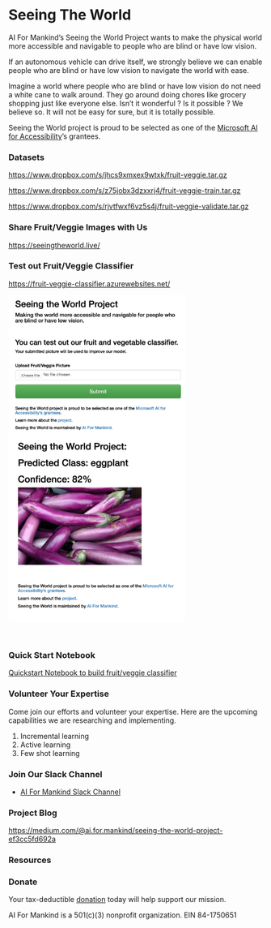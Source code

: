 # Seeing The World

AI For Mankind’s Seeing the World Project wants to make the physical world more accessible and navigable to people who are blind or have low vision.

If an autonomous vehicle can drive itself, we strongly believe we can enable people who are blind or have low vision to navigate the world with ease.

Imagine a world where people who are blind or have low vision do not need a white cane to walk around. They go around doing chores like grocery shopping just like everyone else. Isn’t it wonderful ? Is it possible ? We believe so. It will not be easy for sure, but it is totally possible.

Seeing the World project is proud to be selected as one of the [Microsoft AI for Accessibility](https://www.microsoft.com/en-us/ai/ai-for-accessibility)’s grantees.

### Datasets

https://www.dropbox.com/s/jhcs9xmxex9wtxk/fruit-veggie.tar.gz

https://www.dropbox.com/s/z75jobx3dzxxrj4/fruit-veggie-train.tar.gz

https://www.dropbox.com/s/rjvtfwxf6vz5s4j/fruit-veggie-validate.tar.gz

### Share Fruit/Veggie Images with Us
https://seeingtheworld.live/

### Test out Fruit/Veggie Classifier
https://fruit-veggie-classifier.azurewebsites.net/

<img src="images/TestOutClassifier.png" alt="Fruit Veggie Classifier" align="left" width="350"/><img src="images/eggplantClassifier.png" alt="Eggplant" width="350"/>
  
<br/>

### Quick Start Notebook
[Quickstart Notebook to build fruit/veggie classifier](Seeing-the-World-Model-Training-Workflow.ipynb)

### Volunteer Your Expertise
Come join our efforts and volunteer your expertise. Here are the upcoming capabilities we are researching and implementing.
1. Incremental learning
2. Active learning
3. Few shot learning

### Join Our Slack Channel
- [AI For Mankind Slack Channel](https://tinyurl.com/vch2z68)

### Project Blog
https://medium.com/@ai.for.mankind/seeing-the-world-project-ef3cc5fd692a

### Resources

### Donate
Your tax-deductible [donation](https://donorbox.org/donate-to-ai-for-mankind?default_interval=o) today will help support our mission.

AI For Mankind is a 501(c)(3) nonprofit organization. EIN 84-1750651
